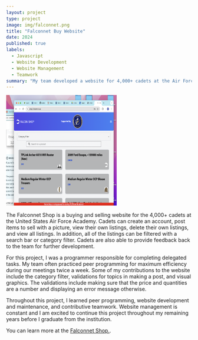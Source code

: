 ```yaml
---
layout: project
type: project
image: img/falconnet.png
title: "Falconnet Buy Website"
date: 2024
published: true
labels:
  - Javascript
  - Website Development
  - Website Management
  - Teamwork
summary: "My team developed a website for 4,000+ cadets at the Air Force Academy to buy and sell items within the institution."
---
```


<div class="text-center p-4">
  <img width="300px" src="../img/falconnet.png" class="img-thumbnail" >
</div>

The Falconnet Shop is a buying and selling website for the 4,000+ cadets at the United States Air Force Academy. Cadets can create an account, post items to sell with a picture, view their own listings, delete their own listings, and view all listings. In addition, all of the listings can be filtered with a search bar or category filter. Cadets are also able to provide feedback back to the team for further development.

For this project, I was a programmer responsible for completing delegated tasks. My team often practiced peer programming for maximum efficiency during our meetings twice a week. Some of my contributions to the website include the category filter, validations for topics in making a post, and visual graphics. The validations include making sure that the price and quantities are a number and displaying an error message otherwise.

Throughout this project, I learned peer programming, website development and maintenance, and contributive teamwork. Website management is constant and I am excited to continue this project throughout my remaining years before I graduate from the institution.

You can learn more at the [Falconnet Shop.](https://shop.falconnet.us/).
